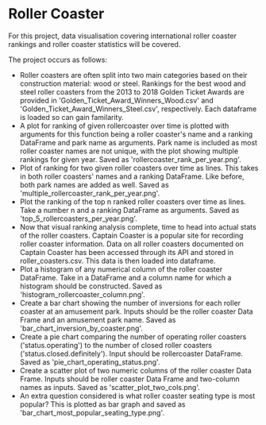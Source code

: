 # Roller Coaster

For this project, data visualisation covering international roller coaster rankings and roller coaster statistics will be covered.

The project occurs as follows:
- Roller coasters are often split into two main categories based on their construction material: wood or steel. Rankings for the best wood and steel roller coasters from the 2013 to 2018 Golden Ticket Awards are provided in 'Golden_Ticket_Award_Winners_Wood.csv' and 'Golden_Ticket_Award_Winners_Steel.csv', respectively.  Each dataframe is loaded so can gain familarity.
- A plot for ranking of given rollercoaster over time is plotted with arguments for this function being a roller coaster's name and a ranking DataFrame and park name as arguments.  Park name is included as most roller coaster names are not unique, with the plot showing multiple rankings for given year.  Saved as 'rollercoaster_rank_per_year.png'.
- Plot of ranking for two given roller coasters over time as lines.  This takes in both roller coasters' names and a ranking DataFrame.  Like before, both park names are added as well.  Saved as 'multiple_rollercoaster_rank_per_year.png'.
- Plot the ranking of the top n ranked roller coasters over time as lines.  Take a number n and a ranking DataFrame as arguments.  Saved as 'top_5_rollercoasters_per_year.png'.
- Now that visual ranking analysis complete, time to head into actual stats of the roller coasters.  Captain Coaster is a popular site for recording roller coaster information.  Data on all roller coasters documented on Captain Coaster has been accessed through its API and stored in roller_coasters.csv.  This data is then loaded into dataframe.
- Plot a histogram of any numerical column of the roller coaster DataFrame.  Take in a DataFrame and a column name for which a histogram should be constructed.  Saved as 'histogram_rollercoaster_column.png'.
- Create a bar chart showing the number of inversions for each roller coaster at an amusement park.  Inputs should be the roller coaster Data Frame and an amusement park name.  Saved as 'bar_chart_inversion_by_coaster.png'.
- Create a pie chart comparing the number of operating roller coasters ('status.operating') to the number of closed roller coasters ('status.closed.definitely').  Input should be rollercoaster DataFrame.  Saved as 'pie_chart_operating_status.png'.
- Create a scatter plot of two numeric columns of the roller coaster Data Frame.  Inputs should be roller coaster Data Frame and two-column names as inputs.  Saved as 'scatter_plot_two_cols.png'.
- An extra question considered is what roller coaster seating type is most popular?  This is plotted as bar graph and saved as 'bar_chart_most_popular_seating_type.png'.
